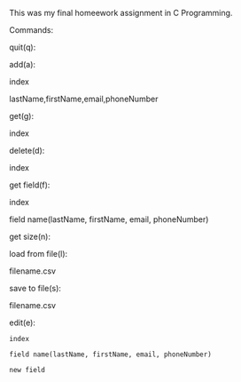 This was my final homeework assignment in C Programming.

Commands:


quit(q):


add(a):

  index
  
  lastName,firstName,email,phoneNumber
  
  
get(g):

  index
  
  
delete(d):

  index
  
  
  
get field(f):

  index
  
  field name(lastName, firstName, email, phoneNumber)
  
  
  
get size(n):



load from file(l):

  filename.csv
    
    
    
save to file(s):
  
  filename.csv
  
  
  
edit(e):

    index
    
    field name(lastName, firstName, email, phoneNumber)
    
    new field
    
  
 
  
  
